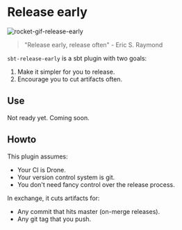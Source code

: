 # Release early

![rocket-gif-release-early](https://cloud.githubusercontent.com/assets/2462974/24923810/06c14db8-1ef3-11e7-8ad9-19b4dc614d05.gif)

> "Release early, release often" - Eric S. Raymond

`sbt-release-early` is a sbt plugin with two goals:
  
1. Make it simpler for you to release.
2. Encourage you to cut artifacts often.

## Use

Not ready yet. Coming soon.

## Howto

This plugin assumes:
  
* Your CI is Drone.
* Your version control system is git.
* You don't need fancy control over the release process.
  
In exchange, it cuts artifacts for:
  
* Any commit that hits master (on-merge releases).
* Any git tag that you push.
